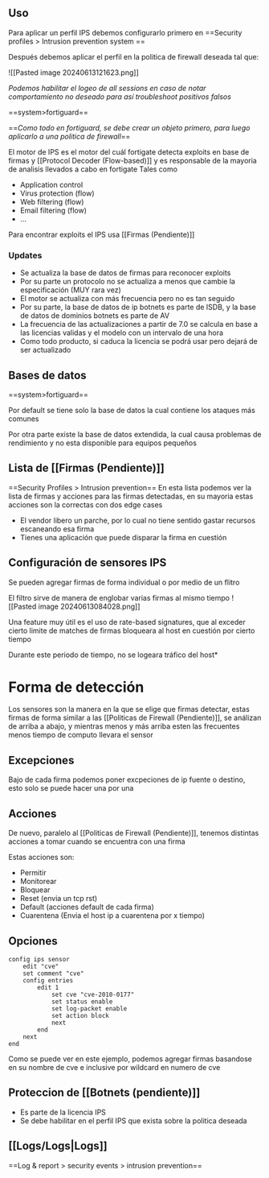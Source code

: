 ## Uso 
Para aplicar un perfil IPS debemos configurarlo primero en 
==Security profiles > Intrusion prevention system ==

Después debemos aplicar el perfil en la politica de firewall deseada tal que:

![[Pasted image 20240613121623.png]]

*Podemos habilitar el logeo de all sessions en caso de notar comportamiento no deseado para así troubleshoot positivos falsos*


==system>fortiguard==

==*Como todo en fortiguard, se debe crear un objeto primero, para luego aplicarlo a una politica de firewall*==


El motor de IPS es el motor del cuál fortigate detecta exploits en base de firmas y [[Protocol Decoder (Flow-based)]] y es responsable de la mayoria de analisis llevados a cabo en fortigate
Tales como
- Application control
- Virus protection (flow)
- Web filtering (flow)
- Email filtering (flow)
- ...

Para encontrar exploits el IPS usa [[Firmas (Pendiente)]]


### Updates
- Se actualiza la base de datos de firmas para reconocer exploits
- Por su parte un protocolo no se actualiza a menos que cambie la especificación (MUY rara vez)
- El motor se actualiza con más frecuencia pero no es tan seguido
- Por su parte, la base de datos de ip botnets es parte de ISDB, y la base de datos de dominios botnets es parte de AV
- La frecuencia de las actualizaciones a partir de 7.0 se calcula en base a las licencias validas y el modelo con un intervalo de una hora
- Como todo producto, si caduca la licencia se podrá usar pero dejará de ser actualizado

## Bases de datos
==system>fortiguard==

Por default se tiene solo la base de datos la cual contiene los ataques más comunes

Por otra parte existe la base de datos extendida, la cual causa problemas de rendimiento y no esta disponible para equipos pequeños


## Lista de [[Firmas (Pendiente)]] 
==Security Profiles > Intrusion prevention==
En esta lista podemos ver la lista de firmas y acciones para las firmas detectadas, en su mayoria estas acciones son la correctas con dos edge cases

- El vendor libero un parche, por lo cual no tiene sentido gastar recursos escaneando esa firma
- Tienes una aplicación que puede disparar la firma en cuestión

## Configuración de sensores IPS
Se pueden agregar firmas de forma individual o por medio de un flitro

El filtro sirve de manera de englobar varias firmas al mismo tiempo
![[Pasted image 20240613084028.png]]

Una feature muy útil es el uso de rate-based signatures, que al exceder cierto limite de matches de firmas bloqueara al host en cuestión por cierto tiempo

Durante este periodo de tiempo, no se logeara tráfico del host*


# Forma de detección
Los sensores son la manera en la que se elige que firmas detectar, estas firmas de forma similar a las [[Politicas de Firewall (Pendiente)]], se análizan  de arriba a abajo, y mientras menos y más arriba esten las frecuentes menos tiempo de computo llevara el sensor


## Excepciones 


Bajo de cada firma podemos poner excpeciones de ip fuente o destino, esto solo se puede hacer una por una

## Acciones

De nuevo, paralelo al [[Politicas de Firewall (Pendiente)]], tenemos distintas acciones a tomar cuando se encuentra con una firma

Estas acciones son:

- Permitir
- Monitorear
- Bloquear
- Reset (envia un tcp rst)
- Default (acciones default de cada firma)
- Cuarentena (Envia el host ip a cuarentena por x tiempo)

## Opciones
```
config ips sensor
	edit "cve"
	set comment "cve"
	config entries
		edit 1
			set cve "cve-2010-0177"
			set status enable
			set log-packet enable
			set action block
			next
		end
	next
end
```

Como se puede ver en este ejemplo, podemos agregar firmas basandose en su nombre de cve e inclusive por wildcard en numero de cve

## Proteccion de [[Botnets (pendiente)]]

- Es parte de la licencia IPS
- Se debe habilitar en el perfil IPS que exista sobre la politica deseada

## [[Logs/Logs|Logs]]
==Log & report > security events  > intrusion prevention==

